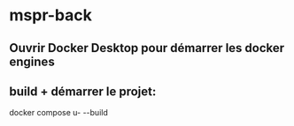 # mspr-back



## Ouvrir Docker Desktop pour démarrer les docker engines

## build + démarrer le projet:

docker compose u- --build
